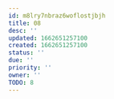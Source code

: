 ```yaml
---
id: m8lry7nbraz6woflostjbjh
title: 08
desc: ''
updated: 1662651257100
created: 1662651257100
status: ''
due: ''
priority: ''
owner: ''
TODO: 8
---
```

